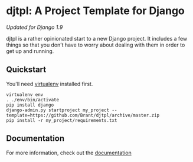 djtpl: A Project Template for Django
====================================

*Updated for Django 1.9*

djtpl is a rather opinionated start to a new Django project. It includes a few things so that you don’t have to worry about dealing with them in order to get up and running.

## Quickstart
You'll need [virtualenv](http://virtualenv.readthedocs.org/en/latest/) installed first.

```
virtualenv env
. ./env/bin/activate
pip install django
django-admin.py startproject my_project --template=https://github.com/Brant/djtpl/archive/master.zip
pip install -r my_project/requirements.txt
```

## Documentation
For more information, check out the [documentation](http://brant.github.io/djtpl/)
